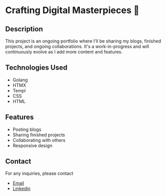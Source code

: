 # Crafting Digital Masterpieces 🤯

## Description

This project is an ongoing portfolio where I'll be sharing my blogs, finished projects, and ongoing collaborations. It's a work-in-progress and will continuously evolve as I add more content and features.

## Technologies Used

- Golang
- HTMX
- Templ
- CSS
- HTML

## Features

- Posting blogs
- Sharing finished projects
- Collaborating with others
- Responsive design

## Contact

For any inquiries, please contact  
* [Email](mailto:emiliocliff@gmail.com)  
* [Linkedin](https://www.linkedin.com/in/emilio-cliff/)